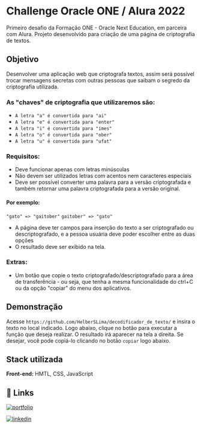 # Challenge Oracle ONE / Alura 2022
Primeiro desafio da Formação ONE - Oracle Next Education, em parceira com Alura. Projeto desenvolvido para criação de uma página de criptografia de textos.

## Objetivo
Desenvolver uma aplicação web que criptografa textos, assim será possível trocar mensagens secretas com outras pessoas que saibam o segredo da criptografia utilizada.

### As "chaves" de criptografia que utilizaremos são:

- `A letra "a" é convertida para "ai"` 
- `A letra "e" é convertida para "enter"`
- `A letra "i" é convertida para "imes"`
- `A letra "o" é convertida para "ober"`
- `A letra "u" é convertida para "ufat"`

### Requisitos:
- Deve funcionar apenas com letras minúsculas
- Não devem ser utilizados letras com acentos nem caracteres especiais
- Deve ser possível converter uma palavra para a versão criptografada e também retornar uma palavra criptografada para a versão original.

#### Por exemplo: 
`"gato" => "gaitober"` `gaitober" => "gato"`

- A página deve ter campos para inserção do texto a ser criptografado ou descriptografado, e a pessoa usuária deve poder escolher entre as duas opções
- O resultado deve ser exibido na tela.

### Extras:
- Um botão que copie o texto criptografado/descriptografado para a área de transferência - ou seja, que tenha a mesma funcionalidade do ctrl+C ou da opção "copiar" do menu dos aplicativos.

## Demonstração

Acesse `https://github.com/HelberSLima/decodificador_de_texto/` e insira o texto no local indicado. Logo abaixo, clique no botão para executar a função que deseja realizar. O resultado irá aparecer na tela a direita. Se desejar, você pode copiá-lo clicando no botão `copiar` logo abaixo. 

## Stack utilizada

**Front-end:** HMTL, CSS, JavaScript



## 🔗 Links
[![portfolio](https://img.shields.io/badge/my_portfolio-000?style=for-the-badge&logo=ko-fi&logoColor=white)](https://github.com/HelberSLima)

[![linkedin](https://img.shields.io/badge/linkedin-0A66C2?style=for-the-badge&logo=linkedin&logoColor=white)](https://www.linkedin.com/in/helber-de-souza-lima-b65ab86a/)


